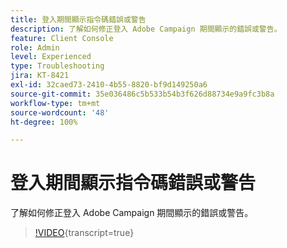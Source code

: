 ```yaml
---
title: 登入期間顯示指令碼錯誤或警告
description: 了解如何修正登入 Adobe Campaign 期間顯示的錯誤或警告。
feature: Client Console
role: Admin
level: Experienced
type: Troubleshooting
jira: KT-8421
exl-id: 32caed73-2410-4b55-8820-bf9d149250a6
source-git-commit: 35e036486c5b533b54b3f626d88734e9a9fc3b8a
workflow-type: tm+mt
source-wordcount: '48'
ht-degree: 100%

---
```


# 登入期間顯示指令碼錯誤或警告

了解如何修正登入 Adobe Campaign 期間顯示的錯誤或警告。

>[!VIDEO](https://video.tv.adobe.com/v/335975?quality=12&learn=on){transcript=true}
